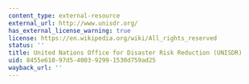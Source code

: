 ```yaml
---
content_type: external-resource
external_url: http://www.unisdr.org/
has_external_license_warning: true
license: https://en.wikipedia.org/wiki/All_rights_reserved
status: ''
title: United Nations Office for Disaster Risk Reduction (UNISDR)
uid: 8455e610-97d5-4003-9299-1530d759ad25
wayback_url: ''
---
```

